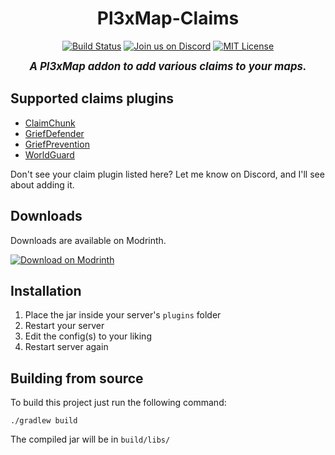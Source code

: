 <div align="center">

# Pl3xMap-Claims

[![Build Status](https://img.shields.io/github/actions/workflow/status/BillyGalbreath/Pl3xMap-Claims/build.yml?event=push&logo=travis)](https://github.com/BillyGalbreath/Pl3xMap-Claims/actions)
[![Join us on Discord](https://img.shields.io/discord/944144133054931025.svg?label=&logo=discord&logoColor=ffffff&color=7389D8&labelColor=6A7EC2)](https://discord.gg/nhGzEkwXQX)
[![MIT License](https://img.shields.io/github/license/BillyGalbreath/Pl3xMap-Claims?&logo=github)](LICENSE)
<br>

<big>***A Pl3xMap addon to add various claims to your maps.***</big>

</div>

## Supported claims plugins

* [ClaimChunk](https://www.spigotmc.org/resources/claimchunk.44458/)
* [GriefDefender](https://www.spigotmc.org/resources/.68900/)
* [GriefPrevention](https://www.spigotmc.org/resources/.1884/)
* [WorldGuard](https://dev.bukkit.org/projects/worldguard)

Don't see your claim plugin listed here? Let me know on Discord, and I'll see about adding it.

## Downloads

Downloads are available on Modrinth.

[![Download on Modrinth](https://i.imgur.com/5C4fVJC.png)](https://modrinth.com/mod/pl3xmap-claims)

## Installation

1) Place the jar inside your server's `plugins` folder
2) Restart your server
3) Edit the config(s) to your liking
4) Restart server again

## Building from source

To build this project just run the following command:

```
./gradlew build
```

The compiled jar will be in `build/libs/`
